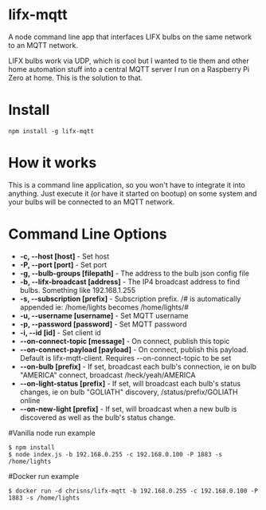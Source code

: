 # lifx-mqtt
A node command line app that interfaces LIFX bulbs on the same network to an MQTT network.

LIFX bulbs work via UDP, which is cool but I wanted to tie them and other home automation stuff into a central MQTT server I run on a Raspberry Pi Zero at home. This is the solution to that.

# Install
```
npm install -g lifx-mqtt
```

# How it works
This is a command line application, so you won't have to integrate it into anything. Just execute it (or have it started on bootup) on some system and your bulbs will be connected to an MQTT network.

# Command Line Options

* **-c, --host [host]** - Set host
* **-P, --port [port]** - Set port
* **-g, --bulb-groups [filepath]** - The address to the bulb json config file
* **-b, --lifx-broadcast [address]** - The IP4 broadcast address to find bulbs. Something like 192.168.1.255
* **-s, --subscription [prefix]** - Subscription prefix. /# is automatically appended ie: /home/lights becomes /home/lights/#
* **-u, --username [username]** - Set MQTT username
* **-p, --password [password]** - Set MQTT password
* **-i, --id [id]** - Set client id
* **--on-connect-topic [message]** - On connect, publish this topic
* **--on-connect-payload [payload]** - On connect, publish this payload. Default is lifx-mqtt-client. Requires --on-connect-topic to be set
* **--on-bulb [prefix]** - If set, broadcast each bulb\'s connection, ie on bulb "AMERICA" connect, broadcast /heck/yeah/AMERICA
* **--on-light-status [prefix]** - If set, will broadcast each bulb\'s status changes, ie on bulb "GOLIATH" discovery, /status/prefix/GOLIATH online
* **--on-new-light [prefix]** - If set, will broadcast when a new bulb is discovered as well as the bulb\'s status change.

#Vanilla node run example
```shell
$ npm install
$ node index.js -b 192.168.0.255 -c 192.168.0.100 -P 1883 -s /home/lights
```

#Docker run example
```shell
$ docker run -d chrisns/lifx-mqtt -b 192.168.0.255 -c 192.168.0.100 -P 1883 -s /home/lights
```